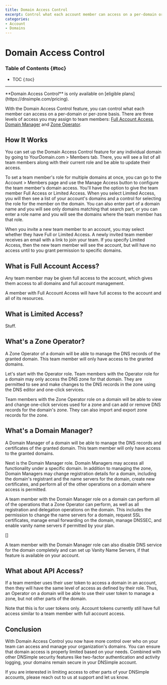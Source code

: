 ```yaml
---
title: Domain Access Control
excerpt: Control what each account member can access on a per-domain or per-zone basis.
categories:
- Account
- Domains
---
```


# Domain Access Control

### Table of Contents {#toc}

* TOC
{:toc}

---

<info>
**Domain Access Control** is only available on [eligible plans](https://dnsimple.com/pricing).
</info>

With the Domain Access Control feature, you can control what each member can access on a per-domain or per-zone basis. There are three levels of access you may assign to team members: [Full Account Access](#full-access), [Domain Manager](#domain-manager) and [Zone Operator](#zone-operator).

<!-- [Account Owner](#account-owner),  -->


## How It Works

You can set up the Domain Access Control feature for any individual domain by going to YourDomain.com > Members tab. There, you will see a list of all team members along with their current role and be able to update their access.

To set a team member's role for multiple domains at once, you can go to the Account > Members page and use the Manage Access button to configure the team member's domain access. You'll have the option to give the team member Full Access or Limited Access. When you select Limited Access, you will then see a list of your account's domains and a control for selecting the role for the member on the domain. You can also enter part of a domain name and you will see only domains matching that search part, or you can enter a role name and you will see the domains where the team member has that role.

When you invite a new team member to an account, you may select whether they have Full or Limited Access. A newly invited team member receives an email with a link to join your team. If you specify Limited Access, then the new team member will see the account, but will have no access until to you grant permission to specific domains.

<!-- ## What is an account admin? -->
<!-- An Account Owner will have full access to the account and all of its resources. They cannot be removed from the account. -->

## What is Full Account Access?

Any team member may be given full access to the account, which gives them access to all domains and full account management.

A member with Full Account Access will have full access to the account and all of its resources.

## What is Limited Access?

Stuff.

## What's a Zone Operator?

A Zone Operator of a domain will be able to manage the DNS records of the granted domain. This team member will only have access to the granted domains.

Let's start with the Operator role. Team members with the Operator role for a domain may only access the DNS zone for that domain. They are permitted to see and make changes to the DNS records in the zone using the DNS editor and one-click services.

Team members with the Zone Operator role on a domain will be able to view and change one-click services used for a zone and can add or remove DNS records for the domain's zone. They can also import and export zone records for the zone.

## What's a Domain Manager?

A Domain Manager of a domain will be able to manage the DNS records and certificates of the granted domain. This team member will only have access to the granted domains.

Next is the Domain Manager role. Domain Managers may access all functionality under a specific domain. In addition to managing the zone, Domain Managers may change registration details for a domain, including the domain's registrant and the name servers for the domain, create new certificates, and perform all of the other operations on a domain where access is permitted.

A team member with the Domain Manager role on a domain can perform all of the operations that a Zone Operator can perform, as well as all registration and delegation operations on the domain. This includes the permission to change the name servers for a domain, request SSL certificates, manage email forwarding on the domain, manage DNSSEC, and enable vanity name servers if permitted by your plan.

[]

A team member with the Domain Manager role can also disable DNS service for the domain completely and can set up Vanity Name Servers, if that feature is available on your account.

## What about API Access?

If a team member uses their user token to access a domain in an account, then they will have the same level of access as defined by their role. Thus, an Operator on a domain will be able to use their user token to manage a zone, but not other parts of the domain.

Note that this is for user tokens only. Account tokens currently still have full access similar to a team member with full account access.

## Conclusion

With Domain Access Control you now have more control over who on your team can access and manage your organization's domains. You can ensure that domain access is properly limited based on your needs. Combined with other DNSimple security features like two-factor authentication and activity logging, your domains remain secure in your DNSimple account.

If you are interested in limiting access to other parts of your DNSimple accounts, please reach out to us at support and let us know.
